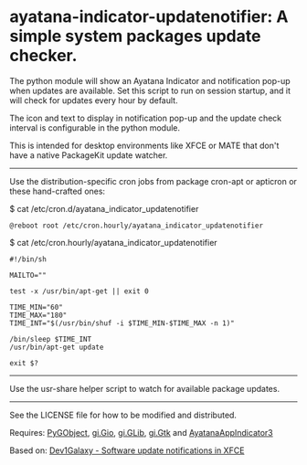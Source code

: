 # ayatana-indicator-updatenotifier: A simple system packages update checker.

The python module will show an Ayatana Indicator and notification pop-up when
updates are available. Set this script to run on session startup, and it will
check for updates every hour by default.

The icon and text to display in notification pop-up and the update check
interval is configurable in the python module.

This is intended for desktop environments like XFCE or MATE that don't have a
native PackageKit update watcher.

___
Use the distribution-specific cron jobs from package cron-apt or apticron or
these hand-crafted ones:

$ cat /etc/cron.d/ayatana_indicator_updatenotifier
```
@reboot root /etc/cron.hourly/ayatana_indicator_updatenotifier
```
$ cat /etc/cron.hourly/ayatana_indicator_updatenotifier
```
#!/bin/sh

MAILTO=""

test -x /usr/bin/apt-get || exit 0

TIME_MIN="60"
TIME_MAX="180"
TIME_INT="$(/usr/bin/shuf -i $TIME_MIN-$TIME_MAX -n 1)"

/bin/sleep $TIME_INT
/usr/bin/apt-get update

exit $?
```
___
Use the usr-share helper script to watch for available package updates.

___
See the LICENSE file for how to be modified and distributed.

Requires: [PyGObject](https://lazka.github.io/pgi-docs/GObject-2.0/index.html), [gi.Gio](https://lazka.github.io/pgi-docs/Gio-2.0/index.html), [gi.GLib](https://lazka.github.io/pgi-docs/GLib-2.0/index.html), [gi.Gtk](https://lazka.github.io/pgi-docs/Gtk-3.0/index.html) and [AyatanaAppIndicator3](https://lazka.github.io/pgi-docs/AyatanaAppIndicator3-0.1/index.html)

Based on: [Dev1Galaxy - Software update notifications in XFCE](https://dev1galaxy.org/viewtopic.php?id=2641)
